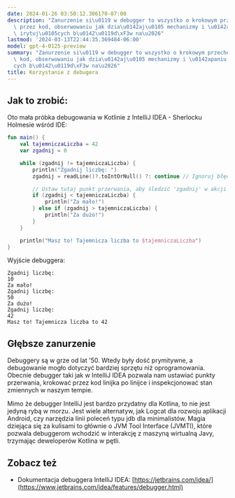 ```yaml
---
date: 2024-01-26 03:50:12.306170-07:00
description: "Zanurzenie si\u0119 w debugger to wszystko o krokowym przechodzeniu\
  \ przez kod, obserwowaniu jak dzia\u0142aj\u0105 mechanizmy i \u0142apaniu tych\
  \ irytuj\u0105cych b\u0142\u0119d\xF3w na\u2026"
lastmod: '2024-03-13T22:44:35.369484-06:00'
model: gpt-4-0125-preview
summary: "Zanurzenie si\u0119 w debugger to wszystko o krokowym przechodzeniu przez\
  \ kod, obserwowaniu jak dzia\u0142aj\u0105 mechanizmy i \u0142apaniu tych irytuj\u0105\
  cych b\u0142\u0119d\xF3w na\u2026"
title: Korzystanie z debugera
---
```


## Jak to zrobić:
Oto mała próbka debugowania w Kotlinie z IntelliJ IDEA - Sherlocku Holmesie wśród IDE:

```kotlin
fun main() {
    val tajemniczaLiczba = 42
    var zgadnij = 0

    while (zgadnij != tajemniczaLiczba) {
        println("Zgadnij liczbę: ")
        zgadnij = readLine()?.toIntOrNull() ?: continue // Ignoruj błędne dane wejściowe

        // Ustaw tutaj punkt przerwania, aby śledzić 'zgadnij' w akcji
        if (zgadnij < tajemniczaLiczba) {
            println("Za mało!")
        } else if (zgadnij > tajemniczaLiczba) {
            println("Za dużo!")
        }
    }

    println("Masz to! Tajemnicza liczba to $tajemniczaLiczba")
}
```

Wyjście debuggera:
```
Zgadnij liczbę: 
10
Za mało!
Zgadnij liczbę: 
50
Za dużo!
Zgadnij liczbę: 
42
Masz to! Tajemnicza liczba to 42
```

## Głębsze zanurzenie
Debuggery są w grze od lat '50. Wtedy były dość prymitywne, a debugowanie mogło dotyczyć bardziej sprzętu niż oprogramowania. Obecnie debugger taki jak w IntelliJ IDEA pozwala nam ustawiać punkty przerwania, krokować przez kod linijka po linijce i inspekcjonować stan zmiennych w naszym tempie.

Mimo że debugger IntelliJ jest bardzo przydatny dla Kotlina, to nie jest jedyną rybą w morzu. Jest wiele alternatyw, jak Logcat dla rozwoju aplikacji Android, czy narzędzia linii poleceń typu jdb dla minimalistów. Magia dziejąca się za kulisami to głównie o JVM Tool Interface (JVMTI), które pozwala debuggerom wchodzić w interakcję z maszyną wirtualną Javy, trzymając deweloperów Kotlina w pętli.

## Zobacz też
- Dokumentacja debuggera IntelliJ IDEA: [https://jetbrains.com/idea/](https://www.jetbrains.com/idea/features/debugger.html)
